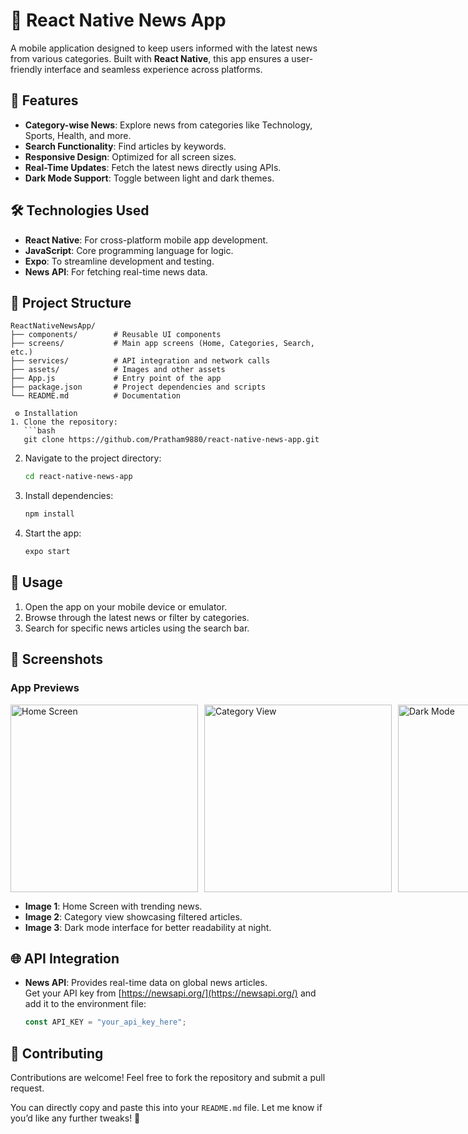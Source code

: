 # 📱 React Native News App  

A mobile application designed to keep users informed with the latest news from various categories. Built with **React Native**, this app ensures a user-friendly interface and seamless experience across platforms.  

## 🚀 **Features**  
- **Category-wise News**: Explore news from categories like Technology, Sports, Health, and more.  
- **Search Functionality**: Find articles by keywords.  
- **Responsive Design**: Optimized for all screen sizes.  
- **Real-Time Updates**: Fetch the latest news directly using APIs.  
- **Dark Mode Support**: Toggle between light and dark themes.  

## 🛠️ **Technologies Used**  
- **React Native**: For cross-platform mobile app development.  
- **JavaScript**: Core programming language for logic.  
- **Expo**: To streamline development and testing.  
- **News API**: For fetching real-time news data.  

## 📂 **Project Structure**  
```plaintext  
ReactNativeNewsApp/  
├── components/        # Reusable UI components  
├── screens/           # Main app screens (Home, Categories, Search, etc.)  
├── services/          # API integration and network calls  
├── assets/            # Images and other assets  
├── App.js             # Entry point of the app  
├── package.json       # Project dependencies and scripts  
└── README.md          # Documentation  

 ⚙️ Installation  
1. Clone the repository:  
   ```bash  
   git clone https://github.com/Pratham9880/react-native-news-app.git  
   ```  
2. Navigate to the project directory:  
   ```bash  
   cd react-native-news-app  
   ```  
3. Install dependencies:  
   ```bash  
   npm install  
   ```  
4. Start the app:  
   ```bash  
   expo start  
   ```  

## 🌟 Usage  
1. Open the app on your mobile device or emulator.  
2. Browse through the latest news or filter by categories.  
3. Search for specific news articles using the search bar.  

## 📸 Screenshots  

### App Previews  
<div style="display: flex; gap: 10px; align-items: center;">
  <img src="https://github.com/user-attachments/assets/00833618-5afb-4b1f-ae2a-b61c31e74123" alt="Home Screen" height="300" style="object-fit: contain;">
  <img src="https://github.com/user-attachments/assets/fa92c825-42a7-44b8-9d7d-dd6cf6f764d9" alt="Category View" height="300" style="object-fit: contain;">
  <img src="https://github.com/user-attachments/assets/62e40ad3-de4c-4278-ae22-a8414a2640ce" alt="Dark Mode" height="300" style="object-fit: contain;">
</div>  

- **Image 1**: Home Screen with trending news.  
- **Image 2**: Category view showcasing filtered articles.  
- **Image 3**: Dark mode interface for better readability at night.  

## 🌐 API Integration  
- **News API**: Provides real-time data on global news articles.  
  Get your API key from [https://newsapi.org/](https://newsapi.org/) and add it to the environment file:  
  ```javascript  
  const API_KEY = "your_api_key_here";  
  ```  

## 🤝 Contributing  
Contributions are welcome! Feel free to fork the repository and submit a pull request.  


You can directly copy and paste this into your `README.md` file. Let me know if you’d like any further tweaks! 🚀
